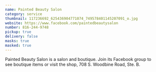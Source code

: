 ```yaml
---
name: Painted Beauty Salon
category: service
thumbnail: 117236692_625436904771074_749578401145207091_o.jpg
website: https://www.facebook.com/paintedbeautysalon
number: 816-244-9748
pickup: true
delivery: false
masks: true
masked: true
---
```

Painted Beauty Salon is a salon and boutique. Join its Facebook group to see boutique items or visit the shop, 708 S. Woodbine Road, Ste. B.